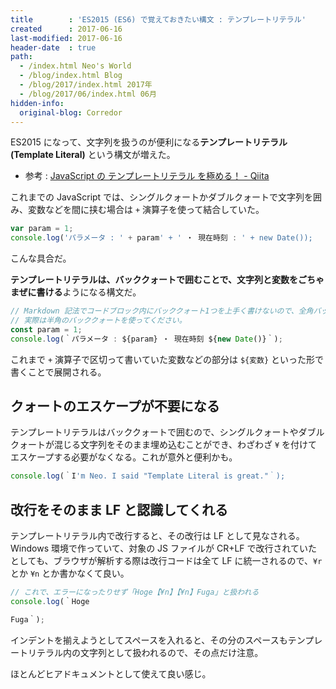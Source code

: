 ```yaml
---
title        : 'ES2015 (ES6) で覚えておきたい構文 : テンプレートリテラル'
created      : 2017-06-16
last-modified: 2017-06-16
header-date  : true
path:
  - /index.html Neo's World
  - /blog/index.html Blog
  - /blog/2017/index.html 2017年
  - /blog/2017/06/index.html 06月
hidden-info:
  original-blog: Corredor
---
```


ES2015 になって、文字列を扱うのが便利になる**テンプレートリテラル (Template Literal)** という構文が増えた。

- 参考 : [JavaScript の テンプレートリテラル を極める！ - Qiita](http://qiita.com/kura07/items/c9fa858870ad56dfec12)

これまでの JavaScript では、シングルクォートかダブルクォートで文字列を囲み、変数などを間に挟む場合は `+` 演算子を使って結合していた。

```javascript
var param = 1;
console.log('パラメータ : ' + param' + ' ・ 現在時刻 : ' + new Date());
```

こんな具合だ。

**テンプレートリテラルは、バッククォートで囲むことで、文字列と変数をごちゃまぜに書ける**ようになる構文だ。

```javascript
// Markdown 記法でコードブロック内にバッククォート1つを上手く書けないので、全角バッククォートを使っています。
// 実際は半角のバッククォートを使ってください。
const param = 1;
console.log(｀パラメータ : ${param} ・ 現在時刻 ${new Date()}｀);
```

これまで `+` 演算子で区切って書いていた変数などの部分は `${変数}` といった形で書くことで展開される。

## クォートのエスケープが不要になる

テンプレートリテラルはバッククォートで囲むので、シングルクォートやダブルクォートが混じる文字列をそのまま埋め込むことができ、わざわざ `¥` を付けてエスケープする必要がなくなる。これが意外と便利かも。

```javascript
console.log(｀I'm Neo. I said "Template Literal is great."｀);
```

## 改行をそのまま LF と認識してくれる

テンプレートリテラル内で改行すると、その改行は LF として見なされる。Windows 環境で作っていて、対象の JS ファイルが CR+LF で改行されていたとしても、ブラウザが解析する際は改行コードは全て LF に統一されるので、`¥r` とか `¥n` とか書かなくて良い。

```javascript
// これで、エラーになったりせず「Hoge【¥n】【¥n】Fuga」と扱われる
console.log(｀Hoge

Fuga｀);
```

インデントを揃えようとしてスペースを入れると、その分のスペースもテンプレートリテラル内の文字列として扱われるので、その点だけ注意。

ほとんどヒアドキュメントとして使えて良い感じ。

